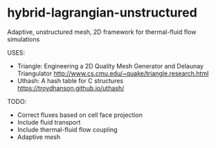 # hybrid-lagrangian-unstructured
Adaptive, unstructured mesh, 2D framework for thermal-fluid flow simulations

USES:
- Triangle: Engineering a 2D Quality Mesh Generator and Delaunay Triangulator
http://www.cs.cmu.edu/~quake/triangle.research.html
- Uthash: A hash table for C structures
https://troydhanson.github.io/uthash/

TODO:
- Correct fluxes based on cell face projection
- Include fluid transport
- Include thermal-fluid flow coupling
- Adaptive mesh
